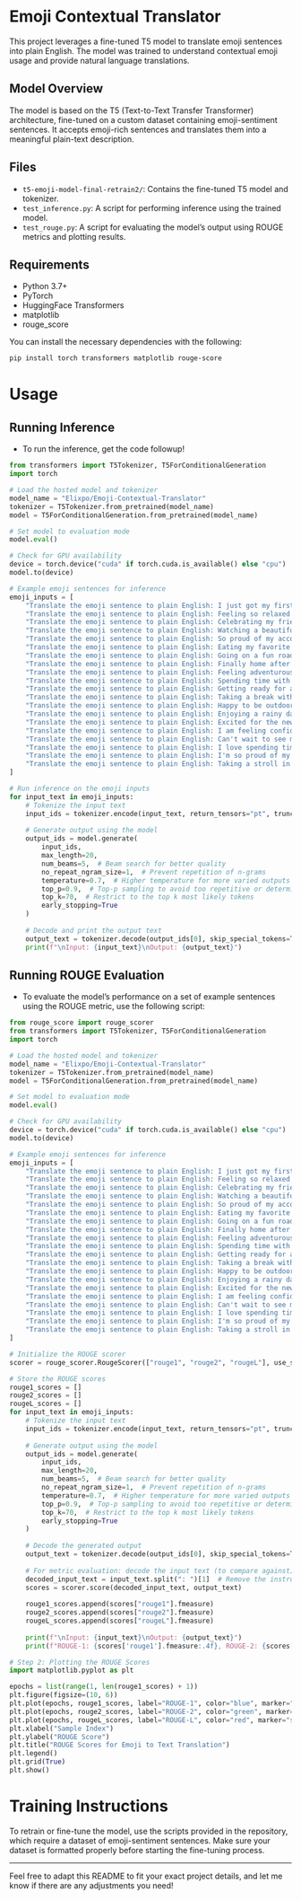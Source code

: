 # Emoji Contextual Translator

This project leverages a fine-tuned T5 model to translate emoji sentences into plain English. The model was trained to understand contextual emoji usage and provide natural language translations.

## Model Overview

The model is based on the T5 (Text-to-Text Transfer Transformer) architecture, fine-tuned on a custom dataset containing emoji-sentiment sentences. It accepts emoji-rich sentences and translates them into a meaningful plain-text description.

## Files

- `t5-emoji-model-final-retrain2/`: Contains the fine-tuned T5 model and tokenizer.
- `test_inference.py`: A script for performing inference using the trained model.
- `test_rouge.py`: A script for evaluating the model’s output using ROUGE metrics and plotting results.

## Requirements

- Python 3.7+
- PyTorch
- HuggingFace Transformers
- matplotlib
- rouge_score

You can install the necessary dependencies with the following:

```bash
pip install torch transformers matplotlib rouge-score
```

# Usage 
## Running Inference 
- To run the inference, get the code followup!
```python
from transformers import T5Tokenizer, T5ForConditionalGeneration
import torch

# Load the hosted model and tokenizer
model_name = "Elixpo/Emoji-Contextual-Translator"
tokenizer = T5Tokenizer.from_pretrained(model_name)
model = T5ForConditionalGeneration.from_pretrained(model_name)

# Set model to evaluation mode
model.eval()

# Check for GPU availability
device = torch.device("cuda" if torch.cuda.is_available() else "cpu")
model.to(device)

# Example emoji sentences for inference
emoji_inputs = [
    "Translate the emoji sentence to plain English: I just got my first job 😎💼",
    "Translate the emoji sentence to plain English: Feeling so relaxed after yoga 🧘‍♀️✨",
    "Translate the emoji sentence to plain English: Celebrating my friend's birthday 🎂🎉",
    "Translate the emoji sentence to plain English: Watching a beautiful sunset 🌅❤️",
    "Translate the emoji sentence to plain English: So proud of my accomplishments 🏆🎉",
    "Translate the emoji sentence to plain English: Eating my favorite pizza 🍕😍",
    "Translate the emoji sentence to plain English: Going on a fun road trip 🚗🎶",
    "Translate the emoji sentence to plain English: Finally home after a long day 🏡😌",
    "Translate the emoji sentence to plain English: Feeling adventurous today 🌍✈️",
    "Translate the emoji sentence to plain English: Spending time with family 💕👨‍👩‍👧‍👦",
    "Translate the emoji sentence to plain English: Getting ready for a workout 🏋️‍♀️💪",
    "Translate the emoji sentence to plain English: Taking a break with some coffee ☕📖",
    "Translate the emoji sentence to plain English: Happy to be outdoors 🌳🌞",
    "Translate the emoji sentence to plain English: Enjoying a rainy day indoors 🌧️📚",
    "Translate the emoji sentence to plain English: Excited for the new season of my favorite show 📺🍿",
    "Translate the emoji sentence to plain English: I am feeling confident today 💁‍♂️💫",
    "Translate the emoji sentence to plain English: Can't wait to see my friends this weekend 👯‍♂️🍻",
    "Translate the emoji sentence to plain English: I love spending time at the beach 🏖️🌊",
    "Translate the emoji sentence to plain English: I'm so proud of my hard work 💼💪",
    "Translate the emoji sentence to plain English: Taking a stroll in the park 🌳🚶‍♂️"
]

# Run inference on the emoji inputs
for input_text in emoji_inputs:
    # Tokenize the input text
    input_ids = tokenizer.encode(input_text, return_tensors="pt", truncation=True).to(device)
    
    # Generate output using the model
    output_ids = model.generate(
        input_ids,
        max_length=20,
        num_beams=5,  # Beam search for better quality
        no_repeat_ngram_size=1,  # Prevent repetition of n-grams
        temperature=0.7,  # Higher temperature for more varied outputs
        top_p=0.9,  # Top-p sampling to avoid too repetitive or deterministic outputs
        top_k=70,  # Restrict to the top k most likely tokens
        early_stopping=True
    )
    
    # Decode and print the output text
    output_text = tokenizer.decode(output_ids[0], skip_special_tokens=True)
    print(f"\nInput: {input_text}\nOutput: {output_text}")
```

## Running ROUGE Evaluation
- To evaluate the model’s performance on a set of example sentences using the ROUGE metric, use the following script:
```python
from rouge_score import rouge_scorer
from transformers import T5Tokenizer, T5ForConditionalGeneration
import torch

# Load the hosted model and tokenizer
model_name = "Elixpo/Emoji-Contextual-Translator"
tokenizer = T5Tokenizer.from_pretrained(model_name)
model = T5ForConditionalGeneration.from_pretrained(model_name)

# Set model to evaluation mode
model.eval()

# Check for GPU availability
device = torch.device("cuda" if torch.cuda.is_available() else "cpu")
model.to(device)

# Example emoji sentences for inference
emoji_inputs = [
    "Translate the emoji sentence to plain English: I just got my first job 😎💼",
    "Translate the emoji sentence to plain English: Feeling so relaxed after yoga 🧘‍♀️✨",
    "Translate the emoji sentence to plain English: Celebrating my friend's birthday 🎂🎉",
    "Translate the emoji sentence to plain English: Watching a beautiful sunset 🌅❤️",
    "Translate the emoji sentence to plain English: So proud of my accomplishments 🏆🎉",
    "Translate the emoji sentence to plain English: Eating my favorite pizza 🍕😍",
    "Translate the emoji sentence to plain English: Going on a fun road trip 🚗🎶",
    "Translate the emoji sentence to plain English: Finally home after a long day 🏡😌",
    "Translate the emoji sentence to plain English: Feeling adventurous today 🌍✈️",
    "Translate the emoji sentence to plain English: Spending time with family 💕👨‍👩‍👧‍👦",
    "Translate the emoji sentence to plain English: Getting ready for a workout 🏋️‍♀️💪",
    "Translate the emoji sentence to plain English: Taking a break with some coffee ☕📖",
    "Translate the emoji sentence to plain English: Happy to be outdoors 🌳🌞",
    "Translate the emoji sentence to plain English: Enjoying a rainy day indoors 🌧️📚",
    "Translate the emoji sentence to plain English: Excited for the new season of my favorite show 📺🍿",
    "Translate the emoji sentence to plain English: I am feeling confident today 💁‍♂️💫",
    "Translate the emoji sentence to plain English: Can't wait to see my friends this weekend 👯‍♂️🍻",
    "Translate the emoji sentence to plain English: I love spending time at the beach 🏖️🌊",
    "Translate the emoji sentence to plain English: I'm so proud of my hard work 💼💪",
    "Translate the emoji sentence to plain English: Taking a stroll in the park 🌳🚶‍♂️"
]

# Initialize the ROUGE scorer
scorer = rouge_scorer.RougeScorer(["rouge1", "rouge2", "rougeL"], use_stemmer=True)

# Store the ROUGE scores
rouge1_scores = []
rouge2_scores = []
rougeL_scores = []
for input_text in emoji_inputs:
    # Tokenize the input text
    input_ids = tokenizer.encode(input_text, return_tensors="pt", truncation=True).to(device)
    
    # Generate output using the model
    output_ids = model.generate(
        input_ids,
        max_length=20,
        num_beams=5,  # Beam search for better quality
        no_repeat_ngram_size=1,  # Prevent repetition of n-grams
        temperature=0.7,  # Higher temperature for more varied outputs
        top_p=0.9,  # Top-p sampling to avoid too repetitive or deterministic outputs
        top_k=70,  # Restrict to the top k most likely tokens
        early_stopping=True
    )
    
    # Decode the generated output
    output_text = tokenizer.decode(output_ids[0], skip_special_tokens=True)
    
    # For metric evaluation: decode the input text (to compare against) and compute ROUGE scores
    decoded_input_text = input_text.split(": ")[1]  # Remove the instruction part
    scores = scorer.score(decoded_input_text, output_text)
    
    rouge1_scores.append(scores["rouge1"].fmeasure)
    rouge2_scores.append(scores["rouge2"].fmeasure)
    rougeL_scores.append(scores["rougeL"].fmeasure)
    
    print(f"\nInput: {input_text}\nOutput: {output_text}")
    print(f"ROUGE-1: {scores['rouge1'].fmeasure:.4f}, ROUGE-2: {scores['rouge2'].fmeasure:.4f}, ROUGE-L: {scores['rougeL'].fmeasure:.4f}")

# Step 2: Plotting the ROUGE Scores
import matplotlib.pyplot as plt

epochs = list(range(1, len(rouge1_scores) + 1))
plt.figure(figsize=(10, 6))
plt.plot(epochs, rouge1_scores, label="ROUGE-1", color="blue", marker="o")
plt.plot(epochs, rouge2_scores, label="ROUGE-2", color="green", marker="x")
plt.plot(epochs, rougeL_scores, label="ROUGE-L", color="red", marker="s")
plt.xlabel("Sample Index")
plt.ylabel("ROUGE Score")
plt.title("ROUGE Scores for Emoji to Text Translation")
plt.legend()
plt.grid(True)
plt.show()
```



# Training Instructions

To retrain or fine-tune the model, use the scripts provided in the repository, which require a dataset of emoji-sentiment sentences. Make sure your dataset is formatted properly before starting the fine-tuning process.

---

Feel free to adapt this README to fit your exact project details, and let me know if there are any adjustments you need!
